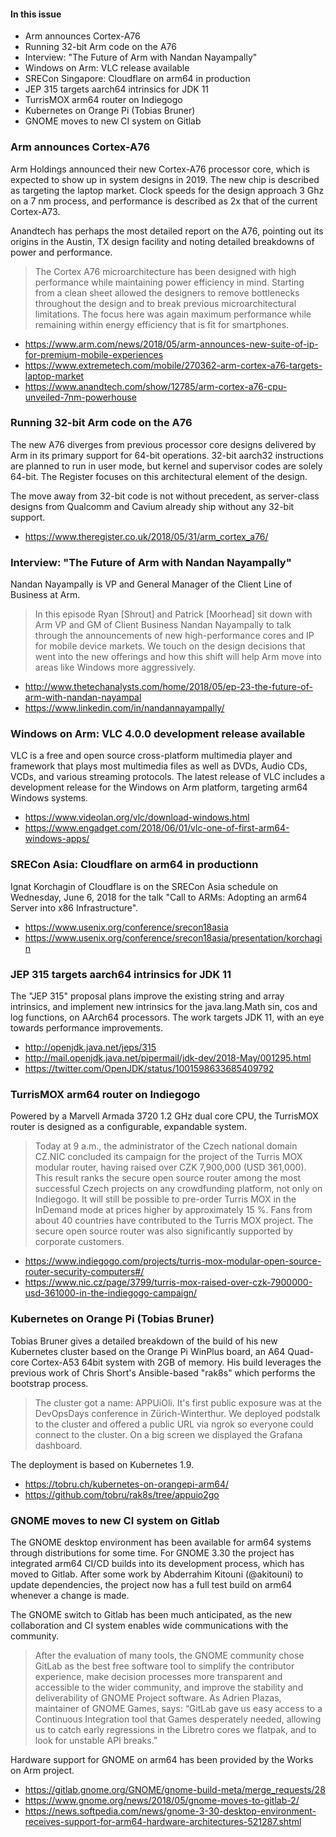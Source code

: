 #### In this issue

* Arm announces Cortex-A76
* Running 32-bit Arm code on the A76
* Interview: "The Future of Arm with Nandan Nayampally"
* Windows on Arm: VLC release available 
* SRECon Singapore: Cloudflare on arm64 in production
* JEP 315 targets aarch64 intrinsics for JDK 11
* TurrisMOX arm64 router on Indiegogo
* Kubernetes on Orange Pi (Tobias Bruner)
* GNOME moves to new CI system on Gitlab

### Arm announces Cortex-A76

Arm Holdings announced their new Cortex-A76 processor core, which
is expected to show up in system designs in 2019.  The new chip is
described as targeting the laptop market. Clock speeds for the
design approach 3 Ghz on a 7 nm process, and performance is described
as 2x that of the current Cortex-A73.

Anandtech has perhaps the most detailed report on the A76,
pointing out its origins in the Austin, TX design facility
and noting detailed breakdowns of power and performance.

> The Cortex A76 microarchitecture has been designed with high
performance while maintaining power efficiency in mind. Starting
from a clean sheet allowed the designers to remove bottlenecks
throughout the design and to break previous microarchitectural
limitations. The focus here was again maximum performance while
remaining within energy efficiency that is fit for smartphones.

* https://www.arm.com/news/2018/05/arm-announces-new-suite-of-ip-for-premium-mobile-experiences
* https://www.extremetech.com/mobile/270362-arm-cortex-a76-targets-laptop-market
* https://www.anandtech.com/show/12785/arm-cortex-a76-cpu-unveiled-7nm-powerhouse

### Running 32-bit Arm code on the A76

The new A76 diverges from previous processor core designs
delivered by Arm in its primary support for 64-bit operations.
32-bit aarch32 instructions are planned to run in user mode,
but kernel and supervisor codes are solely 64-bit. The
Register focuses on this architectural element of the design.

The move away from 32-bit code is not without precedent,
as server-class designs from Qualcomm and Cavium already
ship without any 32-bit support.

* https://www.theregister.co.uk/2018/05/31/arm_cortex_a76/

### Interview: "The Future of Arm with Nandan Nayampally"

Nandan Nayampally is VP and General Manager of the Client
Line of Business at Arm.

> In this episode Ryan [Shrout] and Patrick [Moorhead] sit down
with Arm VP and GM of Client Business Nandan Nayampally to talk
through the announcements of new high-performance cores and IP for
mobile device markets. We touch on the design decisions that went
into the new offerings and how this shift will help Arm move into
areas like Windows more aggressively.

* http://www.thetechanalysts.com/home/2018/05/ep-23-the-future-of-arm-with-nandan-nayampal
* https://www.linkedin.com/in/nandannayampally/

### Windows on Arm: VLC 4.0.0 development release available

VLC is a free and open source cross-platform multimedia player and
framework that plays most multimedia files as well as DVDs, Audio
CDs, VCDs, and various streaming protocols. The latest release of
VLC includes a development release for the Windows on Arm platform,
targeting arm64 Windows systems.

* https://www.videolan.org/vlc/download-windows.html
* https://www.engadget.com/2018/06/01/vlc-one-of-first-arm64-windows-apps/

### SRECon Asia: Cloudflare on arm64 in productionn

Ignat Korchagin of Cloudflare is on the SRECon Asia 
schedule on Wednesday, June 6, 2018 for the talk
"Call to ARMs: Adopting an arm64 Server into x86 Infrastructure".

* https://www.usenix.org/conference/srecon18asia
* https://www.usenix.org/conference/srecon18asia/presentation/korchagin

### JEP 315 targets aarch64 intrinsics for JDK 11

The "JEP 315" proposal plans improve the existing string and array
intrinsics, and implement new intrinsics for the java.lang.Math
sin, cos and log functions, on AArch64 processors. The work
targets JDK 11, with an eye towards performance improvements.

* http://openjdk.java.net/jeps/315
* http://mail.openjdk.java.net/pipermail/jdk-dev/2018-May/001295.html
* https://twitter.com/OpenJDK/status/1001598633685409792

### TurrisMOX arm64 router on Indiegogo

Powered by a Marvell Armada 3720 1.2 GHz dual core CPU,
the TurrisMOX router is designed as a configurable,
expandable system.

> Today at 9 a.m., the administrator of the Czech national domain
CZ.NIC concluded its campaign for the project of the Turris MOX
modular router, having raised over CZK 7,900,000 (USD 361,000).
This result ranks the secure open source router among the most
successful Czech projects on any crowdfunding platform, not only
on Indiegogo. It will still be possible to pre-order Turris MOX in
the InDemand mode at prices higher by approximately 15 %. Fans from
about 40 countries have contributed to the Turris MOX project. The
secure open source router was also significantly supported by
corporate customers.

* https://www.indiegogo.com/projects/turris-mox-modular-open-source-router-security-computers#/
* https://www.nic.cz/page/3799/turris-mox-raised-over-czk-7900000-usd-361000-in-the-indiegogo-campaign/

### Kubernetes on Orange Pi (Tobias Bruner)

Tobias Bruner gives a detailed breakdown of the build
of his new Kubernetes cluster based on the Orange Pi WinPlus
board, an A64 Quad-core Cortex-A53 64bit system with 2GB
of memory. His build leverages the previous work of
Chris Short's Ansible-based "rak8s" which performs
the bootstrap process.

> The cluster got a name: APPUiOli. It's first public exposure was
at the DevOpsDays conference in Zürich-Winterthur. We deployed
podstalk to the cluster and offered a public URL via ngrok so
everyone could connect to the cluster. On a big screen we displayed
the Grafana dashboard.

The deployment is based on Kubernetes 1.9.

* https://tobru.ch/kubernetes-on-orangepi-arm64/
* https://github.com/tobru/rak8s/tree/appuio2go

### GNOME moves to new CI system on Gitlab

The GNOME desktop environment has been available for
arm64 systems through distributions for some time.
For GNOME 3.30 the project has integrated arm64 CI/CD
builds into its development process, which has moved to
Gitlab. After some work by Abderrahim Kitouni (@akitouni)
to update dependencies, the project now has a full
test build on arm64 whenever a change is made.

The GNOME switch to Gitlab has been much anticipated,
as the new collaboration and CI system enables wide
communications with the community.

> After the evaluation of many tools, the GNOME community chose
GitLab as the best free software tool to simplify the contributor
experience, make decision processes more transparent and accessible
to the wider community, and improve the stability and deliverability
of GNOME Project software. As Adrien Plazas, maintainer of GNOME
Games, says: “GitLab gave us easy access to a Continuous Integration
tool that Games desperately needed, allowing us to catch early
regressions in the Libretro cores we flatpak, and to look for
unstable API breaks.”

Hardware support for GNOME on arm64 has been provided 
by the Works on Arm project.

* https://gitlab.gnome.org/GNOME/gnome-build-meta/merge_requests/28
* https://www.gnome.org/news/2018/05/gnome-moves-to-gitlab-2/
* https://news.softpedia.com/news/gnome-3-30-desktop-environment-receives-support-for-arm64-hardware-architectures-521287.shtml
